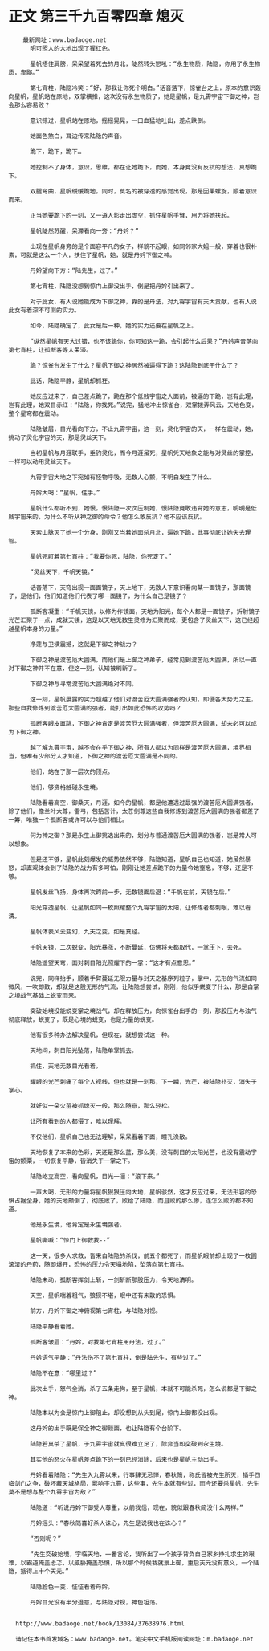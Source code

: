 # 正文 第三千九百零四章 熄灭
        最新网址：www.badaoge.net
          明可照人的大地出现了猩红色。
      
          星帆捂住肩膀，呆呆望着死去的月北，陡然转头怒吼：“永生物质，陆隐，你用了永生物质，卑鄙。”
      
          第七宵柱，陆隐冷笑：“好，那我让你死个明白。”话音落下，惊雀台之上，原本的意识轰向星帆，星帆站在原地，双掌横推，这次没有永生物质了，她是星帆，是九霄宇宙下御之神，岂会那么容易败？
      
          意识掠过，星帆站在原地，摇摇晃晃，一口血猛地吐出，差点跌倒。
      
          她面色煞白，耳边传来陆隐的声音。
      
          跪下，跪下，跪下…
      
          她控制不了身体，意识，思维，都在让她跪下，而她，本身竟没有反抗的想法，真想跪下。
      
          双腿弯曲，星帆缓缓跪地，同时，莫名的被穿透的感觉出现，那是因果螺旋，顺着意识而来。
      
          正当她要跪下的一刻，又一道人影走出虚空，抓住星帆手臂，用力将她扶起。
      
          星帆陡然苏醒，呆滞看向一旁：“丹妗？”
      
          出现在星帆身旁的是个面容平凡的女子，样貌不起眼，如同邻家大姐一般，穿着也很朴素，可就是这么一个人，扶住了星帆，她，就是丹妗下御之神。
      
          丹妗望向下方：“陆先生，过了。”
      
          第七宵柱，陆隐没想到惊门上御没出手，倒是把丹妗引出来了。
      
          对于此女，有人说她能成为下御之神，靠的是丹法，对九霄宇宙有天大贡献，也有人说此女有着深不可测的实力。
      
          如今，陆隐确定了，此女是后一种，她的实力还要在星帆之上。
      
          “纵然星帆有天大过错，也不该跪你，你可知这一跪，会引起什么后果？”丹妗声音落向第七宵柱，让孤断客等人呆滞。
      
          跪？惊雀台发生了什么？星帆下御之神居然被逼得下跪？这陆隐到底干什么了？
      
          此话，陆隐平静，星帆却抓狂。
      
          她反应过来了，自己差点跪了，跪在那个低贱宇宙之人面前，被逼的下跪，岂有此理，岂有此理，她双目赤红：“陆隐，你找死。”说完，猛地冲出惊雀台，双掌拨弄风云，天地色变，整个星穹都在震动。
      
          陆隐皱眉，目光看向下方，不止九霄宇宙，这一刻，灵化宇宙的天，一样在震动，她，挑动了灵化宇宙的天，那是灵丝天下。
      
          当初星帆与月涯联手，垂钓灵化，而今月涯虽死，星帆凭天地象之能与对灵丝的掌控，一样可以动用灵丝天下。
      
          九霄宇宙大地之下宛如有怪物呼吸，无数人心颤，不明白发生了什么。
      
          丹妗大喝：“星帆，住手。”
      
          星帆什么都听不到，她恨，恨陆隐一次次压制她，恨陆隐竟敢违背她的意志，明明是低贱宇宙来的，为什么不听从神之御的命令？他怎么敢反抗？他不应该反抗。
      
          天索山脉灭了她一个分身，刚刚又当着她面杀月北，逼她下跪，此事彻底让她失去理智。
      
          星帆死盯着第七宵柱：“我要你死，陆隐，你死定了。”
      
          “灵丝天下，千帆天镜。”
      
          话音落下，天穹出现一面面镜子，天上地下，无数人下意识看向某一面镜子，那面镜子，是他们，他们知道他们代表了哪一面镜子，为什么自己是镜子？
      
          孤断客凝重：“千帆天镜，以修为作镜面，天地为阳光，每个人都是一面镜子，折射镜子光芒汇聚于一点，成就天镜，这是以天地无数生灵修为汇聚而成，更包含了灵丝天下，这已经超越星帆本身的力量。”
      
          净莲与卫横震撼，这就是下御之神战力？
      
          下御之神是渡苦厄大圆满，而他们是上御之神弟子，经常见到渡苦厄大圆满，所以一直对下御之神并不在意，但这一刻，认知被刷新了。
      
          下御之神与寻常渡苦厄大圆满绝对不同。
      
          这一刻，星帆展露的实力超越了他们对渡苦厄大圆满强者的认知，即便各大势力之主，那些自我修炼到渡苦厄大圆满的强者，能打出如此恐怖的攻势吗？
      
          孤断客眼皮直跳，下御之神肯定是渡苦厄大圆满强者，但渡苦厄大圆满，却未必可以成为下御之神。
      
          越了解九霄宇宙，越不会在乎下御之神，所有人都以为同样是渡苦厄大圆满，境界相当，但唯有少部分人才知道，下御之神的渡苦厄大圆满是不同的。
      
          他们，站在了那一层次的顶点。
      
          他们，够资格触碰永生境。
      
          陆隐看着高空，御桑天，月涯，如今的星帆，都是他遭遇过最强的渡苦厄大圆满强者，除了他们，像兰叶大尊，雷弓，包括苦计，太苍剑尊这些自我修炼到渡苦厄大圆满的强者都差了一筹，唯独一个孤断客或许可以与他们相比。
      
          何为神之御？那是永生上御挑选出来的，划分与普通渡苦厄大圆满的强者，岂是常人可以想象。
      
          但是还不够，星帆此刻爆发的威势依然不够，陆隐知道，星帆自己也知道，她虽然暴怒，却直观体会到了陆隐的战力有多可怕，刚刚让她差点跪下的力量令她窒息，不够，还是不够。
      
          星帆发丝飞扬，身体再次跨前一步，无数镜面后退：“千帆在前，天镜在后。”
      
          阳光穿透星帆，让星帆如同一枚照耀整个九霄宇宙的太阳，让修炼者都刺眼，难以看清。
      
          星帆体表风云变幻，九天之变，如是真经。
      
          千帆天镜，二次蜕变，阳光暴涨，不断蔓延，仿佛将天都取代，一掌压下，去死。
      
          陆隐遥望天穹，面对刺目阳光照耀下的一掌：“这才有点意思。”
      
          说完，同样抬手，顺着手臂蔓延无限力量与封天之基序列粒子，掌中，无形的气流如同微风，一吹即散，却就是这股无形的气流，让陆隐想尝试，刚刚，他似乎蜕变了什么，那是自掌之境战气基础上蜕变而来。
      
          突破始境没能蜕变掌之境战气，却在释放压力，向惊雀台出手的一刻，那股压力与浊气彻底释放，蜕变了，既是心境的蜕变，也是力量的蜕变。
      
          他有很多种办法解决星帆，但现在，就想尝试这一种。
      
          天地间，刺目阳光坠落，陆隐单掌抓去。
      
          抓住，天地无数目光看着。
      
          耀眼的光芒刺痛了每个人视线，但也就是一刹那，下一瞬，光芒，被陆隐扑灭，消失于掌心。
      
          就好似一朵火苗被抓熄灭一般，那么随意，那么轻松。
      
          让所有看到的人都懵了，难以理解。
      
          不仅他们，星帆自己也无法理解，呆呆看着下面，瞳孔涣散。
      
          天地恢复了本来的色彩，天还是那么蓝，那么美，没有刺目的太阳光芒，也没有震动宇宙的颤栗，一切恢复平静，皆消失于一掌之下。
      
          陆隐屹立高空，看向星帆，目光一凛：“滚下来。”
      
          一声大喝，无形的力量将星帆狠狠压向大地，星帆骇然，这才反应过来，无法形容的恐惧占据全身，她的天地颠倒了，彻底败了，败给了陆隐，而且败的那么惨，连怎么败的都不知道。
      
          他是永生境，他肯定是永生境强者。
      
          星帆嘶喊：“惊门上御救我--”
      
          这一天，很多人求救，皆来自陆隐的杀伐，前五个都死了，而星帆眼前却出现了一枚圆滚滚的丹药，随即爆开，恐怖的压力令天塌地陷，坠落向第七宵柱。
      
          陆隐未动，孤断客挥剑上斩，一剑斩断那股压力，令天地清明。
      
          天空，星帆喘着粗气，狼狈不堪，眼中还有未散的恐惧。
      
          前方，丹妗下御之神俯视第七宵柱，与陆隐对视。
      
          陆隐平静看着她。
      
          孤断客皱眉：“丹妗，对我第七宵柱用丹法，过了。”
      
          丹妗语气平静：“丹法伤不了第七宵柱，倒是陆先生，有些过了。”
      
          陆隐不在意：“哪里过？”
      
          此次出手，怒气全消，杀了五条走狗，至于星帆，本就不可能杀死，怎么说都是下御之神。
      
          陆隐本以为会是惊门上御阻止，却没想到从头到尾，惊门上御都没出现。
      
          这丹妗的出手既是保全神之御颜面，也让陆隐有个台阶下。
      
          陆隐若真杀了星帆，于九霄宇宙就真很难立足了，除非当即突破到永生境。
      
          其实他的怒火在星帆差点跪下的一刻已经消除，后来也是星帆主动出手。
      
          丹妗看着陆隐：“先生入九霄以来，行事肆无忌惮，春秋简，称氏皆被先生所灭，插手四临剑门之争，破坏藏天城格局，影响宇九霄，这些事，先生本就有些过，而今还要杀星帆，先生莫不是想与整个九霄宇宙为敌？”
      
          陆隐道：“听说丹妗下御受人尊重，以前我信，现在，貌似跟春秋简没什么两样。”
      
          丹妗摇头：“春秋简喜好杀人诛心，先生是说我也在诛心？”
      
          “否则呢？”
      
          “先生突破始境，字临天地，一番言论，我听出了一个孩子背负自己家乡挣扎求生的艰难，以霸道掩盖忐忑，以威胁掩盖恐惧，所以那个时候我就禀上御，重启天元没有意义，一个陆隐，抵得上十个天元。”
      
          陆隐脸色一变，怔怔看着丹妗。
      
          丹妗目光没有半分退意，与陆隐对视，神色坦荡。
      
      
      http://www.badaoge.net/book/13084/37638976.html
      
      请记住本书首发域名：www.badaoge.net。笔尖中文手机版阅读网址：m.badaoge.net